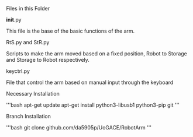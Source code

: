 Files in this Folder

__init__.py

  This file is the base of the basic functions of the arm.

RtS.py and StR.py

  Scripts to make the arm moved based on a fixed position, Robot to Storage and Storage to Robot respectively.
  
keyctrl.py

  File that control the arm based on manual input through the keyboard


Necessary Installation

  '''bash
  apt-get update
  apt-get install python3-libusb1 python3-pip git
  '''

Branch Installation

  '''bash
  git clone github.com/da5905p/UoGACE/RobotArm
  '''

